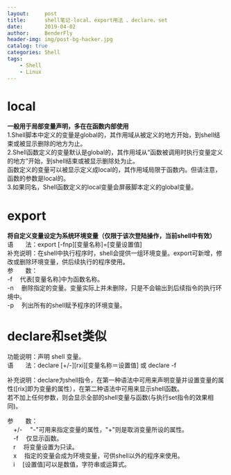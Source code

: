 ```yaml
---
layout:     post
title:      shell笔记-local、export用法 、declare、set
date:       2019-04-02
author:     BenderFly
header-img: img/post-bg-hacker.jpg
catalog: true
categories: Shell
tags:
    - Shell
    - Linux
---
```


# local
**一般用于局部变量声明，多在在函数内部使用**  
1.Shell脚本中定义的变量是global的，其作用域从被定义的地方开始，到shell结束或被显示删除的地方为止。  
2.Shell函数定义的变量默认是global的，其作用域从“函数被调用时执行变量定义的地方”开始，到shell结束或被显示删除处为止。   
函数定义的变量可以被显示定义成local的，其作用域局限于函数内。但请注意，函数的参数是local的。   
3.如果同名，Shell函数定义的local变量会屏蔽脚本定义的global变量。   


# export
**将自定义变量设定为系统环境变量（仅限于该次登陆操作，当前shell中有效）**   
语　　法：export [-fnp][变量名称]=[变量设置值]   
补充说明：在shell中执行程序时，shell会提供一组环境变量。export可新增，修改或删除环境变量，供后续执行的程序使用。  
参　　数：  
-f 　代表[变量名称]中为函数名称。  
-n 　删除指定的变量。变量实际上并未删除，只是不会输出到后续指令的执行环境中。  
-p 　列出所有的shell赋予程序的环境变量。  


# declare和set类似
功能说明：声明 shell 变量。  
语　　法：declare [+/-][rxi][变量名称＝设置值] 或 declare -f  

补充说明：declare为shell指令，在第一种语法中可用来声明变量并设置变量的属性([rix]即为变量的属性），在第二种语法中可用来显示shell函数。  
若不加上任何参数，则会显示全部的shell变量与函数(与执行set指令的效果相同)。  

参　　数：  
　+/- 　"-"可用来指定变量的属性，"+"则是取消变量所设的属性。   
　-f 　仅显示函数。    
　r 　将变量设置为只读。   
　x 　指定的变量会成为环境变量，可供shell以外的程序来使用。   
　i 　[设置值]可以是数值，字符串或运算式。  

